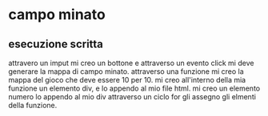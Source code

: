 # campo minato
## esecuzione scritta
attravero un imput mi creo un bottone e attraverso un evento click mi deve generare la mappa di campo minato.
attraverso una funzione mi creo la mappa del gioco che deve essere 10 per 10.
mi creo all'interno della mia funzione un elemento div, e lo appendo al mio file html.
mi creo un elemento numero lo appendo al mio div
attraverso un ciclo for gli assegno gli elmenti della funzione.